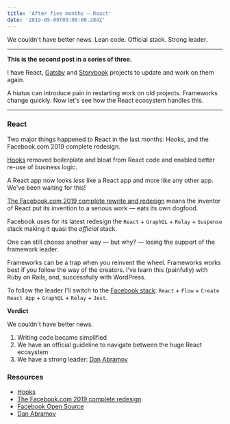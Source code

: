 ```yaml
---
title: 'After five months — React'
date: '2019-05-09T03:00:00.284Z'
---
```


We couldn't have better news. Lean code. Official stack. Strong leader.

<!--more-->

---

**This is the second post in a series of three.**

I have React, [Gatsby](/after-five-months-gatsby) and [Storybook](/after-five-months-storybook) projects to update and work on them again.

A hiatus can introduce pain in restarting work on old projects. Frameworks change quickly. Now let's see how the React ecosystem handles this.

---

### React

Two major things happened to React in the last months: Hooks, and the Facebook.com 2019 complete redesign.

[Hooks](https://reactjs.org/blog/2019/02/06/react-v16.8.0.html) removed boilerplate and bloat from React code and enabled better re-use of business logic.

A React app now looks _less_ like a React app and more like any other app. We've been waiting for this!

[The Facebook.com 2019 complete rewrite and redesign](https://developers.facebook.com/videos/2019/building-the-new-facebookcom-with-react-graphql-and-relay/) means the inventor of React put its invention to a serious work &mdash; eats its own dogfood.

Facebook uses for its latest redesign the `React` + `GraphQL` + `Relay` + `Suspense` stack making it quasi the _official_ stack.

One can still choose another way &mdash; but why? &mdash; losing the support of the framework leader.

Frameworks can be a trap when you reinvent the wheel. Frameworks works best if you follow the way of the creators. I've learn this (painfully) with Ruby on Rails, and, successfully with WordPress.

To follow the leader I'll switch to the [Facebook stack](https://opensource.facebook.com/): `React` + `Flow` + `Create React App` + `GraphQL` + `Relay` + `Jest`.

**Verdict**

We couldn't have better news.

1. Writing code became simplified
2. We have an official guideline to navigate between the huge React ecosystem
3. We have a strong leader: [Dan Abramov](https://overreacted.io/)

### Resources

- [Hooks](https://reactjs.org/blog/2019/02/06/react-v16.8.0.html)
- [The Facebook.com 2019 complete redesign](https://developers.facebook.com/videos/2019/building-the-new-facebookcom-with-react-graphql-and-relay/)
- [Facebook Open Source](https://opensource.facebook.com/)
- [Dan Abramov](https://overreacted.io/)
